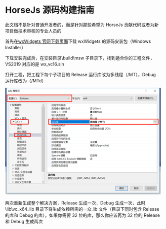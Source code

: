 # HorseJs 源码构建指南

此文档不是针对普通开发者的，而是针对那些希望为 HorseJs 贡献代码或者为新项目做技术审核的专业人员的

首先在[wxWidgets 官网下载页面](https://www.wxwidgets.org/downloads/)下载 wxWidgets 的源码安装包（Windows Installer）

下载安装完成后，在安装目录\build\msw 子目录下，找到适合你的工程文件，VS2019 对应的是 wx_vc16.sln

打开工程，把工程下每个子项目的 Release 运行库改为多线程（/MT），Debug 运行库改为（/MTd）

<div align=center>
<img src="HorseJsBuild/mt.png" />
</div>

两次重新生成整个解决方案，Release 生成一次，Debug 生成一次，此时\lib\vc_x64_lib 目录下将生成依赖所需的一众.lib 文件（目录下同时包含 Release 的库和 Debug 的库）。如果你需要 32 位的库，那么你应该再为 32 位的 Release 和 Debug 生成两次
